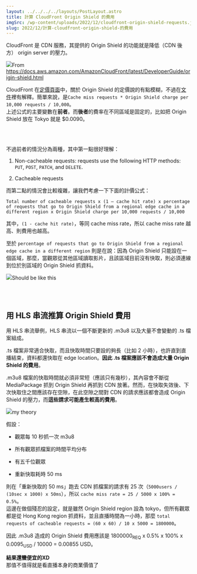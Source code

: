```yaml
---
layout: ../../../../layouts/PostLayout.astro
title: 計算 CloudFront Origin Shield 的費用
imgSrc: /wp-content/uploads/2022/12/cloudfront-origin-shield-requests.jpg
slug: 2022/12/計算-cloudfront-origin-shield-的費用
---
```


  
CloudFront 是 CDN 服務，其提供的 Origin Shield 的功能就是降低（CDN 後方） origin server 的壓力。



![](/images/AmazonCloudFront/latest/DeveloperGuide/images/origin-shield-with.png)From https://docs.aws.amazon.com/AmazonCloudFront/latest/DeveloperGuide/origin-shield.html



  
CloudFront 在[定價頁面](https://aws.amazon.com/cloudfront/pricing/#Feature_Pricing)中，關於 Origin Shield 的定價說的有點模糊，不過在[文件](https://docs.aws.amazon.com/AmazonCloudFront/latest/DeveloperGuide/origin-shield.html#origin-shield-costs)裡有解釋。簡單來說，是`Cache miss requests * Origin Shield charge per 10,000 requests / 10,000`。<br>
上述公式的主要變數在**前者**。而**後者**的費率在不同區域是固定的，比如把 Origin Shield 放在 Tokyo 就是 $0.0090。







<br><br>



  
不過前者的情況分為兩種，其中第一點很好理解：




  
1. Non-cacheable requests: requests use the following HTTP methods: `PUT`, `POST`, `PATCH`, and `DELETE`.



  
2. Cacheable requests




  
而第二點的情況會比較複雜，讓我們考慮一下下面的計價公式：



  
`Total number of cacheable requests x (1 – cache hit rate) x percentage of requests that go to Origin Shield from a regional edge cache in a different region x Origin Shield charge per 10,000 requests / 10,000`



  
其中，`(1 - cache hit rate)`，等同 cache miss rate，所以 cache miss rate 越高、則費用也越高。



  
至於 `percentage of requests that go to Origin Shield from a regional edge cache in a different region` 則是在說：因為 Origin Shield 只能設在一個區域，那麼，當觀眾從其他區域讀取影片，且該區域目前沒有快取，則必須連線到位於別區域的 Origin Shield 抓資料。



![](/wp-content/uploads/2022/12/cloudfront-origin-shield-cacheable-request-cost-explain.jpg)Should be like this



<br><br>



  
## 用 HLS 串流推算 Origin Shield 費用



  
用 HLS 串流舉例，HLS 串流以一個不斷更新的 .m3u8 以及大量不會變動的 .ts 檔案組成。



  
.ts 檔案非常適合快取，而且快取時間只要設的夠長（比如 2 小時），也許直到直播結束，資料都還快取在 edge location。**因此 .ts 檔案應該不會造成大量 Origin Shield 的費用**。



  
.m3u8 檔案的快取時間就必須非常短（應該只有幾秒），其內容會不斷從 MediaPackage 抓到 Origin Shield 再抓到 CDN 放著。然而，在快取失效後、下次快取住之間應該存在空隙，在此空隙之間對 CDN 的請求應該都會造成 Origin Shield 的壓力，而**這些請求可能產生較高的費用**。



![](/wp-content/uploads/2022/12/cloudfront-origin-shield-requests.jpg)my theory



  
假設：




  
- 觀眾每 10 秒抓一次 m3u8



  
- 所有觀眾抓檔案的時間平均分布



  
- 有五千位觀眾



  
- 重新快取耗時 50 ms




  
則在「重新快取的 50 ms」跑去 CDN 抓檔案的請求有 25 次（`5000users / (10sec x 1000) x 50ms`），所以 `cache miss rate = 25 / 5000 x 100% = 0.5%`。<br>
這邊在做個殘忍的設定，就是雖然 Origin Shield region 設為 tokyo，但所有觀眾都是從 Hong Kong region 抓資料，並且直播時間為一小時，那麼 `total requests of cacheable requests = (60 x 60) / 10 x 5000 = 1800000`。



  
因此 .m3u8 造成的 Origin Shield 費用應該是 1800000<sub>REQ</sub> x 0.5% x 100% x 0.0095<sub>USD</sub> / 10000 = 0.00855 USD。



  
**結果還蠻便宜的XD**<br>
那值不值得就是看直播本身的商業價值了
